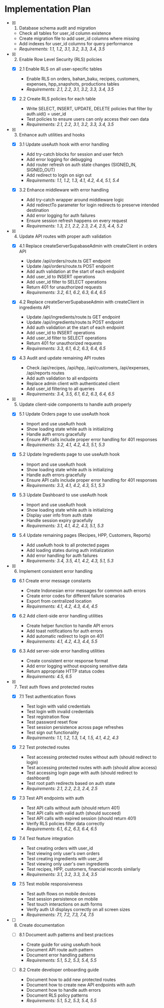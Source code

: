 # Implementation Plan

- [x] 1. Database schema audit and migration
  - Check all tables for user_id column existence
  - Create migration file to add user_id columns where missing
  - Add indexes for user_id columns for query performance
  - _Requirements: 1.1, 1.2, 3.1, 3.2, 3.3, 3.4, 3.5_

- [x] 2. Enable Row Level Security (RLS) policies
  - [x] 2.1 Enable RLS on all user-specific tables
    - Enable RLS on orders, bahan_baku, recipes, customers, expenses, hpp_snapshots, productions tables
    - _Requirements: 2.1, 2.2, 3.1, 3.2, 3.3, 3.4, 3.5_
  
  - [x] 2.2 Create RLS policies for each table
    - Write SELECT, INSERT, UPDATE, DELETE policies that filter by auth.uid() = user_id
    - Test policies to ensure users can only access their own data
    - _Requirements: 2.1, 2.2, 3.1, 3.2, 3.3, 3.4, 3.5_

- [x] 3. Enhance auth utilities and hooks
  - [x] 3.1 Update useAuth hook with error handling
    - Add try-catch blocks for session and user fetch
    - Add error logging for debugging
    - Add router refresh on auth state changes (SIGNED_IN, SIGNED_OUT)
    - Add redirect to login on sign out
    - _Requirements: 1.1, 1.2, 1.3, 4.1, 4.2, 4.4, 5.1, 5.4_
  
  - [x] 3.2 Enhance middleware with error handling
    - Add try-catch wrapper around middleware logic
    - Add redirectTo parameter for login redirects to preserve intended destination
    - Add error logging for auth failures
    - Ensure session refresh happens on every request
    - _Requirements: 1.3, 2.1, 2.2, 2.3, 2.4, 2.5, 4.4, 5.2_

- [x] 4. Update API routes with proper auth validation
  - [x] 4.1 Replace createServerSupabaseAdmin with createClient in orders API
    - Update /api/orders/route.ts GET endpoint
    - Update /api/orders/route.ts POST endpoint
    - Add auth validation at the start of each endpoint
    - Add user_id to INSERT operations
    - Add user_id filter to SELECT operations
    - Return 401 for unauthorized requests
    - _Requirements: 3.2, 6.1, 6.2, 6.3, 6.4, 6.5_
  
  - [x] 4.2 Replace createServerSupabaseAdmin with createClient in ingredients API
    - Update /api/ingredients/route.ts GET endpoint
    - Update /api/ingredients/route.ts POST endpoint
    - Add auth validation at the start of each endpoint
    - Add user_id to INSERT operations
    - Add user_id filter to SELECT operations
    - Return 401 for unauthorized requests
    - _Requirements: 3.3, 6.1, 6.2, 6.3, 6.4, 6.5_
  
  - [x] 4.3 Audit and update remaining API routes
    - Check /api/recipes, /api/hpp, /api/customers, /api/expenses, /api/reports routes
    - Add auth validation to all endpoints
    - Replace admin client with authenticated client
    - Add user_id filtering to all queries
    - _Requirements: 3.4, 3.5, 6.1, 6.2, 6.3, 6.4, 6.5_

- [x] 5. Update client-side components to handle auth properly
  - [x] 5.1 Update Orders page to use useAuth hook
    - Import and use useAuth hook
    - Show loading state while auth is initializing
    - Handle auth errors gracefully
    - Ensure API calls include proper error handling for 401 responses
    - _Requirements: 3.2, 4.1, 4.2, 4.3, 5.1, 5.3_
  
  - [x] 5.2 Update Ingredients page to use useAuth hook
    - Import and use useAuth hook
    - Show loading state while auth is initializing
    - Handle auth errors gracefully
    - Ensure API calls include proper error handling for 401 responses
    - _Requirements: 3.3, 4.1, 4.2, 4.3, 5.1, 5.3_
  
  - [x] 5.3 Update Dashboard to use useAuth hook
    - Import and use useAuth hook
    - Show loading state while auth is initializing
    - Display user info from auth state
    - Handle session expiry gracefully
    - _Requirements: 3.1, 4.1, 4.2, 4.3, 5.1, 5.3_
  
  - [x] 5.4 Update remaining pages (Recipes, HPP, Customers, Reports)
    - Add useAuth hook to all protected pages
    - Add loading states during auth initialization
    - Add error handling for auth failures
    - _Requirements: 3.4, 3.5, 4.1, 4.2, 4.3, 5.1, 5.3_

- [x] 6. Implement consistent error handling
  - [x] 6.1 Create error message constants
    - Create Indonesian error messages for common auth errors
    - Create error codes for different failure scenarios
    - Export from centralized location
    - _Requirements: 4.1, 4.2, 4.3, 4.4, 4.5_
  
  - [x] 6.2 Add client-side error handling utilities
    - Create helper function to handle API errors
    - Add toast notifications for auth errors
    - Add automatic redirect to login on 401
    - _Requirements: 4.1, 4.2, 4.3, 4.4, 5.5_
  
  - [x] 6.3 Add server-side error handling utilities
    - Create consistent error response format
    - Add error logging without exposing sensitive data
    - Return appropriate HTTP status codes
    - _Requirements: 4.5, 6.5_

- [x] 7. Test auth flows and protected routes
  - [x] 7.1 Test authentication flows
    - Test login with valid credentials
    - Test login with invalid credentials
    - Test registration flow
    - Test password reset flow
    - Test session persistence across page refreshes
    - Test sign out functionality
    - _Requirements: 1.1, 1.2, 1.3, 1.4, 1.5, 4.1, 4.2, 4.3_
  
  - [x] 7.2 Test protected routes
    - Test accessing protected routes without auth (should redirect to login)
    - Test accessing protected routes with auth (should allow access)
    - Test accessing login page with auth (should redirect to dashboard)
    - Test root path redirects based on auth state
    - _Requirements: 2.1, 2.2, 2.3, 2.4, 2.5_
  
  - [x] 7.3 Test API endpoints with auth
    - Test API calls without auth (should return 401)
    - Test API calls with valid auth (should succeed)
    - Test API calls with expired session (should return 401)
    - Verify RLS policies filter data correctly
    - _Requirements: 6.1, 6.2, 6.3, 6.4, 6.5_
  
  - [x] 7.4 Test feature integration
    - Test creating orders with user_id
    - Test viewing only user's own orders
    - Test creating ingredients with user_id
    - Test viewing only user's own ingredients
    - Test recipes, HPP, customers, financial records similarly
    - _Requirements: 3.1, 3.2, 3.3, 3.4, 3.5_
  
  - [x] 7.5 Test mobile responsiveness
    - Test auth flows on mobile devices
    - Test session persistence on mobile
    - Test touch interactions on auth forms
    - Verify auth UI displays correctly on all screen sizes
    - _Requirements: 7.1, 7.2, 7.3, 7.4, 7.5_

- [ ] 8. Create documentation
  - [ ] 8.1 Document auth patterns and best practices
    - Create guide for using useAuth hook
    - Document API route auth pattern
    - Document error handling patterns
    - _Requirements: 5.1, 5.2, 5.3, 5.4, 5.5_
  
  - [ ] 8.2 Create developer onboarding guide
    - Document how to add new protected routes
    - Document how to create new API endpoints with auth
    - Document how to handle auth errors
    - Document RLS policy patterns
    - _Requirements: 5.1, 5.2, 5.3, 5.4, 5.5_
